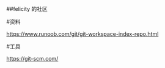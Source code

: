 ##felicity 的社区

#资料

https://www.runoob.com/git/git-workspace-index-repo.html

#工具

https://git-scm.com/